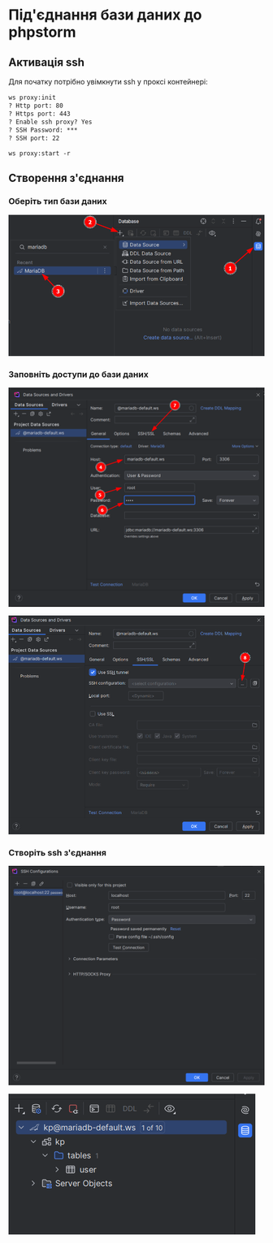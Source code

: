 # Під'єднання бази даних до phpstorm


## Активація ssh

Для початку потрібно увімкнути ssh у проксі контейнері:

```shell
ws proxy:init
? Http port: 80
? Https port: 443
? Enable ssh proxy? Yes
? SSH Password: ***
? SSH port: 22
```



```shell
ws proxy:start -r
```


## Створення з'єднання

### Оберіть тип бази даних

![Крок 1](/blog/posts/2-img-1.png "Крок 1")


### Заповніть доступи до бази даних

![Крок 2](/blog/posts/2-img-2.png "Крок 2")

![Крок 3](/blog/posts/2-img-3.png "Крок 3")


### Створіть ssh з'єднання

![Крок 4](/blog/posts/2-img-4.png "Крок 4")

![Крок 5](/blog/posts/2-img-5.png "Крок 5")
